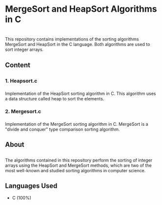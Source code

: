 # MergeSort and HeapSort Algorithms in C <h1>

This repository contains implementations of the sorting algorithms MergeSort and HeapSort in the C language. Both algorithms are used to sort integer arrays.

## Content <h2>

### 1. Heapsort.c <h3>
Implementation of the HeapSort sorting algorithm in C. This algorithm uses a data structure called heap to sort the elements.

### 2. Mergesort.c <h3>
Implementation of the MergeSort sorting algorithm in C. MergeSort is a "divide and conquer" type comparison sorting algorithm.

## About <h2>
The algorithms contained in this repository perform the sorting of integer arrays using the HeapSort and MergeSort methods, which are two of the most well-known and studied sorting algorithms in computer science.

## Languages Used
* C (100%)

